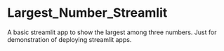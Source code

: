 # Largest_Number_Streamlit
A basic streamlit app to show the largest among three numbers. Just for demonstration of deploying streamlit apps.
